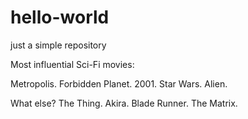 # hello-world
just a simple repository

Most influential Sci-Fi movies:

Metropolis.
Forbidden Planet.
2001.
Star Wars.
Alien.

What else?
The Thing. Akira. Blade Runner. The Matrix.
